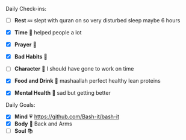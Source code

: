 Daily Check-ins:
- [ ] **Rest** :zzz: slept with quran on so very disturbed sleep maybe 6 hours
- [x] **Time** :iphone: helped people a lot
- [x] **Prayer** :pray: 
- [x] **Bad Habits** :eyes:
- [ ] **Character** :tongue: I should have gone to work on time
- [x] **Food and Drink** :palm_tree: mashaallah perfect healthy lean proteins
- [x] **Mental Health** :thought_balloon: sad but getting better



Daily Goals:
- [x] **Mind** :heartpulse: https://github.com/Bash-it/bash-it
- [x] **Body** :dancer: Back and Arms
- [ ] **Soul** :books: 

